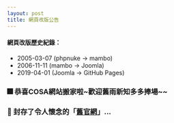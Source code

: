 ```yaml
---
layout: post
title: 網頁改版公告
---
```


#### 網頁改版歷史紀錄：
* 2005-03-07 (phpnuke -&gt; mambo)
* 2006-11-11 (mambo -&gt; Joomla)
* 2019-04-01 (Joomla -&gt; GitHub Pages)

### &#127878; 恭喜COSA網站搬家啦~歡迎舊雨新知多多捧場~~
### &#128144; 封存了令人懷念的「[舊官網](https://org.cosa.org.tw/)」...
